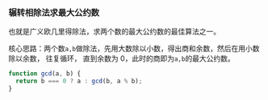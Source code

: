 ### 辗转相除法求最大公约数

也就是广义欧几里得除法，求两个数的最大公约数的最佳算法之一。

核心思路：两个数`a,b`做除法，先用大数除以小数，得出商和余数，然后在用小数除以余数， 往复循环， 直到余数为 0，此时的商即为`a,b`的最大公约数。

```javascript
function gcd(a, b) {
  return b === 0 ? a : gcd(b, a % b);
}
```

